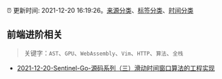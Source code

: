 :alarm_clock: 更新时间: 2021-12-20 16:19:26。[来源分类](../README.md)、[标签分类](../TAGS.md)、[时间分类](../TIMELINE.md)

## 前端进阶相关


> 关键字：`AST`、`GPU`、`WebAssembly`、`Vim`、`HTTP`、`算法`、`全栈`



- [2021-12-20-Sentinel-Go-源码系列（三）滑动时间窗口算法的工程实现](https://toutiao.io/k/0k9wpua) 